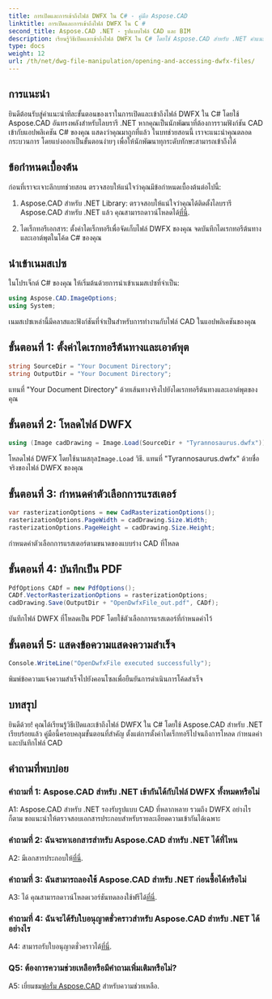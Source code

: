 ```yaml
---
title: การเปิดและการเข้าถึงไฟล์ DWFX ใน C# - คู่มือ Aspose.CAD
linktitle: การเปิดและการเข้าถึงไฟล์ DWFX ใน C #
second_title: Aspose.CAD .NET - รูปแบบไฟล์ CAD และ BIM
description: เรียนรู้วิธีเปิดและเข้าถึงไฟล์ DWFX ใน C# โดยใช้ Aspose.CAD สำหรับ .NET คำแนะนำทีละขั้นตอนเพื่อการผสานรวมเข้ากับแอปพลิเคชันของคุณอย่างราบรื่น
type: docs
weight: 12
url: /th/net/dwg-file-manipulation/opening-and-accessing-dwfx-files/
---
```

## การแนะนำ

ยินดีต้อนรับสู่คำแนะนำทีละขั้นตอนของเราในการเปิดและเข้าถึงไฟล์ DWFX ใน C# โดยใช้ Aspose.CAD อันทรงพลังสำหรับไลบรารี .NET หากคุณเป็นนักพัฒนาที่ต้องการรวมฟังก์ชัน CAD เข้ากับแอปพลิเคชัน C# ของคุณ แสดงว่าคุณมาถูกที่แล้ว ในบทช่วยสอนนี้ เราจะแนะนำคุณตลอดกระบวนการ โดยแบ่งออกเป็นขั้นตอนง่ายๆ เพื่อให้นักพัฒนาทุกระดับทักษะสามารถเข้าถึงได้

## ข้อกำหนดเบื้องต้น

ก่อนที่เราจะเจาะลึกบทช่วยสอน ตรวจสอบให้แน่ใจว่าคุณมีข้อกำหนดเบื้องต้นต่อไปนี้:

1.  Aspose.CAD สำหรับ .NET Library: ตรวจสอบให้แน่ใจว่าคุณได้ติดตั้งไลบรารี Aspose.CAD สำหรับ .NET แล้ว คุณสามารถดาวน์โหลดได้[ที่นี่](https://releases.aspose.com/cad/net/).

2. ไดเร็กทอรีเอกสาร: ตั้งค่าไดเร็กทอรีเพื่อจัดเก็บไฟล์ DWFX ของคุณ จดบันทึกไดเรกทอรีต้นทางและเอาต์พุตในโค้ด C# ของคุณ

## นำเข้าเนมสเปซ

ในโปรเจ็กต์ C# ของคุณ ให้เริ่มต้นด้วยการนำเข้าเนมสเปซที่จำเป็น:

```csharp
using Aspose.CAD.ImageOptions;
using System;
```

เนมสเปซเหล่านี้มีคลาสและฟังก์ชันที่จำเป็นสำหรับการทำงานกับไฟล์ CAD ในแอปพลิเคชันของคุณ

## ขั้นตอนที่ 1: ตั้งค่าไดเรกทอรีต้นทางและเอาต์พุต

```csharp
string SourceDir = "Your Document Directory";
string OutputDir = "Your Document Directory";
```

แทนที่ "Your Document Directory" ด้วยเส้นทางจริงไปยังไดเรกทอรีต้นทางและเอาต์พุตของคุณ

## ขั้นตอนที่ 2: โหลดไฟล์ DWFX

```csharp
using (Image cadDrawing = Image.Load(SourceDir + "Tyrannosaurus.dwfx"))
```

 โหลดไฟล์ DWFX โดยใช้นามสกุล`Image.Load` วิธี. แทนที่ "Tyrannosaurus.dwfx" ด้วยชื่อจริงของไฟล์ DWFX ของคุณ

## ขั้นตอนที่ 3: กำหนดค่าตัวเลือกการแรสเตอร์

```csharp
var rasterizationOptions = new CadRasterizationOptions();
rasterizationOptions.PageWidth = cadDrawing.Size.Width;
rasterizationOptions.PageHeight = cadDrawing.Size.Height;
```

กำหนดค่าตัวเลือกการแรสเตอร์ตามขนาดของแบบร่าง CAD ที่โหลด

## ขั้นตอนที่ 4: บันทึกเป็น PDF

```csharp
PdfOptions CADf = new PdfOptions();
CADf.VectorRasterizationOptions = rasterizationOptions;
cadDrawing.Save(OutputDir + "OpenDwfxFile_out.pdf", CADf);
```

บันทึกไฟล์ DWFX ที่โหลดเป็น PDF โดยใช้ตัวเลือกการแรสเตอร์ที่กำหนดค่าไว้

## ขั้นตอนที่ 5: แสดงข้อความแสดงความสำเร็จ

```csharp
Console.WriteLine("OpenDwfxFile executed successfully");
```

พิมพ์ข้อความแจ้งความสำเร็จไปยังคอนโซลเพื่อยืนยันการดำเนินการโค้ดสำเร็จ

## บทสรุป

ยินดีด้วย! คุณได้เรียนรู้วิธีเปิดและเข้าถึงไฟล์ DWFX ใน C# โดยใช้ Aspose.CAD สำหรับ .NET เรียบร้อยแล้ว คู่มือนี้ครอบคลุมขั้นตอนที่สำคัญ ตั้งแต่การตั้งค่าไดเร็กทอรีไปจนถึงการโหลด กำหนดค่า และบันทึกไฟล์ CAD

## คำถามที่พบบ่อย

### คำถามที่ 1: Aspose.CAD สำหรับ .NET เข้ากันได้กับไฟล์ DWFX ทั้งหมดหรือไม่

A1: Aspose.CAD สำหรับ .NET รองรับรูปแบบ CAD ที่หลากหลาย รวมถึง DWFX อย่างไรก็ตาม ขอแนะนำให้ตรวจสอบเอกสารประกอบสำหรับรายละเอียดความเข้ากันได้เฉพาะ

### คำถามที่ 2: ฉันจะหาเอกสารสำหรับ Aspose.CAD สำหรับ .NET ได้ที่ไหน

 A2: มีเอกสารประกอบให้[ที่นี่](https://reference.aspose.com/cad/net/).

### คำถามที่ 3: ฉันสามารถลองใช้ Aspose.CAD สำหรับ .NET ก่อนซื้อได้หรือไม่

 A3: ได้ คุณสามารถดาวน์โหลดเวอร์ชันทดลองใช้ฟรีได้[ที่นี่](https://releases.aspose.com/).

### คำถามที่ 4: ฉันจะได้รับใบอนุญาตชั่วคราวสำหรับ Aspose.CAD สำหรับ .NET ได้อย่างไร

 A4: สามารถรับใบอนุญาตชั่วคราวได้[ที่นี่](https://purchase.aspose.com/temporary-license/).

### Q5: ต้องการความช่วยเหลือหรือมีคำถามเพิ่มเติมหรือไม่?

A5: เยี่ยมชม[ฟอรั่ม Aspose.CAD](https://forum.aspose.com/c/cad/19) สำหรับความช่วยเหลือ.
